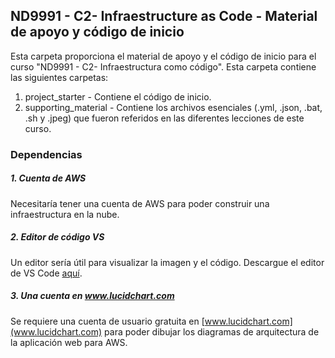 ## ND9991 - C2- Infraestructure as Code - Material de apoyo y código de inicio
Esta carpeta proporciona el material de apoyo y el código de inicio para el curso "ND9991 - C2- Infraestructura como código". Esta carpeta contiene las siguientes carpetas:
1. project_starter - Contiene el código de inicio.
2. supporting_material - Contiene los archivos esenciales (.yml, .json, .bat, .sh y .jpeg) que fueron referidos en las diferentes lecciones de este curso.


### Dependencias
##### 1. Cuenta de AWS
Necesitaría tener una cuenta de AWS para poder construir una infraestructura en la nube.

##### 2. Editor de código VS
Un editor sería útil para visualizar la imagen y el código. Descargue el editor de VS Code [aquí](https://code.visualstudio.com/download).

##### 3. Una cuenta en www.lucidchart.com
Se requiere una cuenta de usuario gratuita en [www.lucidchart.com](www.lucidchart.com) para poder dibujar los diagramas de arquitectura de la aplicación web para AWS.